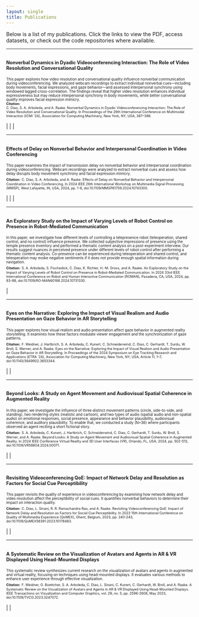 ```yaml
---
layout: single
title: Publications
---
```


Below is a list of my publications. Click the links to view the PDF, access datasets, or check out the code repositories where available.

---

## <span style="font-size:0.6em;">Nonverbal Dynamics in Dyadic Videoconferencing Interaction: The Role of Video Resolution and Conversational Quality</span> 
<span style="font-size:0.7em;">This paper explores how video resolution and conversational quality influence nonverbal communication during videoconferencing. We analyzed webcam recordings to extract individual nonverbal cues—including body movements, facial expressions, and gaze behavior—and assessed interpersonal synchrony using windowed lagged cross-correlation. The findings reveal that higher video resolution enhances individual expressiveness but may reduce interpersonal synchrony in body movements, while better conversational quality improves facial expression mimicry.</span>  
<span style="font-size:0.65em;">**Citation:**</span>  
<span style="font-size:0.65em;">C. Diao, S. A. Arboleda, and A. Raake. Nonverbal Dynamics in Dyadic Videoconferencing Interaction: The Role of Video Resolution and Conversational Quality. In Proceedings of the 26th International Conference on Multimodal Interaction (ICMI '24), Association for Computing Machinery, New York, NY, USA, 387–396.</span>  
<div style="margin-top: 10px;">
  <a href="https://doi.org/10.1145/3678957.3685733" title="DOI">
    <i class="fas fa-link"></i>
  </a> | 
  <a href="{{ site.baseurl }}/assets/pdfs/publication1.pdf" title="PDF">
    <i class="fas fa-file-pdf"></i>
  </a> | 
  <a href="https://osf.io/5tpmf/" title="Dataset">
    <i class="fas fa-database"></i>
  </a> | 
  <a href="https://github.com/daoramey/Nonverbal-Dynamics-VC-Resolution" title="Code">
    <i class="fas fa-code"></i>
  </a>
</div>

---

## <span style="font-size:0.6em;">Effects of Delay on Nonverbal Behavior and Interpersonal Coordination in Video Conferencing</span>
<span style="font-size:0.7em;">This paper examines the impact of transmission delay on nonverbal behavior and interpersonal coordination during videoconferencing. Webcam recordings were analyzed to extract nonverbal cues and assess how delay disrupts body movement synchrony and facial expression mimicry.</span>  
<span style="font-size:0.65em;">**Citation:**</span>
<span style="font-size:0.65em;">C. Diao, S. A. Arboleda, and A. Raake. Effects of Delay on Nonverbal Behavior and Interpersonal Coordination in Video Conferencing. In 2024 IEEE 26th International Workshop on Multimedia Signal Processing (MMSP), West Lafayette, IN, USA, 2024, pp. 1-6, doi:10.1109/MMSP61759.2024.10743300.</span>

<div style="margin-top: 10px;"> <a href="https://doi.org/10.1109/MMSP61759.2024.10743300" title="DOI"> <i class="fas fa-link"></i> </a> | <a href="{{ site.baseurl }}/assets/pdfs/publication2.pdf" title="PDF"> <i class="fas fa-file-pdf"></i> </a> | <a href="https://osf.io/xgq7d/" title="Dataset"> <i class="fas fa-database"></i> </a> | <a href="https://github.com/daoramey/Nonverbal-Dynamics-VC-Delay" title="Code"> <i class="fas fa-code"></i> </a> </div>

---

## <span style="font-size:0.6em;">An Exploratory Study on the Impact of Varying Levels of Robot Control on Presence in Robot-Mediated Communication</span>
<span style="font-size:0.7em;">In this paper, we investigate how different levels of controlling a telepresence robot (teleoperation, shared control, and no control) influence presence. We collected subjective impressions of presence using the temple presence inventory and performed a thematic content analysis on a post-experiment interview. Our results suggest nuances in perceived presence under different levels of robot control after performing a thematic content analysis. Co-presence can be experienced during teleoperation and shared control, and teleoperation may evoke negative sentiments if it does not provide enough spatial information during navigation.
</span>  
<span style="font-size:0.65em;">**Citation:**</span>
<span style="font-size:0.65em;">S. A. Arboleda, S. Fischedick, C. Diao, K. Richter, H.-M. Gross, and A. Raake. An Exploratory Study on the Impact of Varying Levels of Robot Control on Presence in Robot-Mediated Communication. In 2024 33rd IEEE International Conference on Robot and Human Interactive Communication (ROMAN), Pasadena, CA, USA, 2024, pp. 83-88, doi:10.1109/RO-MAN60168.2024.10731330.</span>

<div style="margin-top: 10px;"> <a href="https://doi.org/10.1109/RO-MAN60168.2024.10731330" title="DOI"> <i class="fas fa-link"></i> </a> | <a href="{{ site.baseurl }}/assets/pdfs/publication3.pdf" title="PDF"> <i class="fas fa-file-pdf"></i> </a> </div>

---

## <span style="font-size:0.6em;">Eyes on the Narrative: Exploring the Impact of Visual Realism and Audio Presentation on Gaze Behavior in AR Storytelling</span>
<span style="font-size:0.7em;">This paper explores how visual realism and audio presentation affect gaze behavior in augmented reality storytelling. It examines how these factors modulate viewer engagement and the synchronization of gaze patterns.</span>  
<span style="font-size:0.65em;">**Citation:**</span>
<span style="font-size:0.65em;">F. Weidner, J. Hartbrich, S. A. Arboleda, C. Kunert, C. Schneiderwind, C. Diao, C. Gerhardt, T. Surdu, W. Broll, S. Werner, and A. Raake. Eyes on the Narrative: Exploring the Impact of Visual Realism and Audio Presentation on Gaze Behavior in AR Storytelling. In Proceedings of the 2024 Symposium on Eye Tracking Research and Applications (ETRA '24), Association for Computing Machinery, New York, NY, USA, Article 11, 1–7, doi:10.1145/3649902.3653344.</span>

<div style="margin-top: 10px;"> <a href="https://doi.org/10.1145/3649902.3653344" title="DOI"> <i class="fas fa-link"></i> </a> | <a href="{{ site.baseurl }}/assets/pdfs/publication4.pdf" title="PDF"> <i class="fas fa-file-pdf"></i> </a> | <a href="https://zenodo.org/records/11545344" title="Supplemental Material"> <i class="fas fa-database"></i> </a> </div>

---

## <span style="font-size:0.6em;">Beyond Looks: A Study on Agent Movement and Audiovisual Spatial Coherence in Augmented Reality</span>
<span style="font-size:0.7em;">In this paper, we investigate the influence of three distinct movement patterns (circle, side-to-side, and standing), two rendering styles (realistic and cartoon), and two types of audio (spatial audio and non-spatial audio) on emotional responses, social presence, appearance and behavior plausibility, audiovisual coherence, and auditory plausibility. To enable that, we conducted a study (N=36) where participants observed an agent reciting a short fictional story.</span>  
<span style="font-size:0.65em;">**Citation:**</span>
<span style="font-size:0.65em;">S. A. Arboleda, C. Kunert, J. Hartbrich, C. Schneiderwind, C. Diao, C. Gerhardt, T. Surdu, W. Broll, S. Werner, and A. Raake. Beyond Looks: A Study on Agent Movement and Audiovisual Spatial Coherence in Augmented Reality. In 2024 IEEE Conference Virtual Reality and 3D User Interfaces (VR), Orlando, FL, USA, 2024, pp. 502-512, doi:10.1109/VR58804.2024.00071.</span>

<div style="margin-top: 10px;"> <a href="https://doi.org/10.1109/VR58804.2024.00071" title="DOI"> <i class="fas fa-link"></i> </a> | <a href="{{ site.baseurl }}/assets/pdfs/publication5.pdf" title="PDF"> <i class="fas fa-file-pdf"></i> </a> | <a href="https://zenodo.org/records/10458343" title="Dataset"> <i class="fas fa-database"></i> </a> </div>

---

## <span style="font-size:0.6em;">Revisiting Videoconferencing QoE: Impact of Network Delay and Resolution as Factors for Social Cue Perceptibility</span>
<span style="font-size:0.7em;">This paper revisits the quality of experience in videoconferencing by examining how network delay and video resolution affect the perceptibility of social cues. It quantifies nonverbal behaviors to determine their impact on interaction quality.</span>  
<span style="font-size:0.65em;">**Citation:**</span>
<span style="font-size:0.65em;">C. Diao, L. Sinani, R. R. Ramachandra Rao, and A. Raake. Revisiting Videoconferencing QoE: Impact of Network Delay and Resolution as Factors for Social Cue Perceptibility. In 2023 15th International Conference on Quality of Multimedia Experience (QoMEX), Ghent, Belgium, 2023, pp. 240-243, doi:10.1109/QoMEX58391.2023.10178483.</span>

<div style="margin-top: 10px;"> <a href="https://doi.org/10.1109/QoMEX58391.2023.10178483" title="DOI"> <i class="fas fa-link"></i> </a> | <a href="{{ site.baseurl }}/assets/pdfs/publication6.pdf" title="PDF"> <i class="fas fa-file-pdf"></i> </a> | <a href="https://github.com/daoramey/nonverbal-cues-extraction" title="Code"> <i class="fas fa-code"></i> </a> </div>

---

## <span style="font-size:0.6em;">A Systematic Review on the Visualization of Avatars and Agents in AR & VR Displayed Using Head-Mounted Displays</span>
<span style="font-size:0.7em;">This systematic review synthesizes current research on the visualization of avatars and agents in augmented and virtual reality, focusing on techniques using head-mounted displays. It evaluates various methods to enhance user experience through effective visualization.</span>  
<span style="font-size:0.65em;">**Citation:**</span>
<span style="font-size:0.65em;">F. Weidner, G. Boettcher, S. A. Arboleda, C. Diao, L. Sinani, C. Kunert, C. Gerhardt, W. Broll, and A. Raake. A Systematic Review on the Visualization of Avatars and Agents in AR & VR Displayed Using Head-Mounted Displays. IEEE Transactions on Visualization and Computer Graphics, vol. 29, no. 5, pp. 2596-2606, May 2023, doi:10.1109/TVCG.2023.3247072.</span>

<div style="margin-top: 10px;"> <a href="https://doi.org/10.1109/TVCG.2023.3247072" title="DOI"> <i class="fas fa-link"></i> </a> | <a href="{{ site.baseurl }}/assets/pdfs/publication7.pdf" title="PDF"> <i class="fas fa-file-pdf"></i> </a> | <a href="https://zenodo.org/records/7525054" title="Supplementary File"> <i class="fas fa-database"></i> </a> </div>
